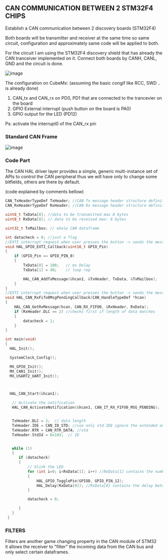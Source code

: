 ## CAN COMMUNICATION BETWEEN 2 STM32F4 CHIPS

Establish a CAN communication between 2 discovery boards (STM32F4) 

Both boards will be transmitter and receiver at the same time so same circuit, configuration and approximately same code will be applied to both.

For the circuit I am using the STM32F4 discovery shield that has already the CAN tranceiver implemented on it.
Connect both boards by CANH, CANL, GND and the circuit is done.

![image](https://user-images.githubusercontent.com/62667666/161021021-5ea8f341-3108-4872-90d3-bb9954cf804d.png)

The configuration on CubeMx: 
(assuming the basic congif like RCC, SWD .. is already done)
1. CAN_tx and CAN_rx on PD0, PD1 that are connected to the trancevier on the board
2. GPIO External interrupt (push button on the board is PA0)
3. GPIO output for the LED (PD12)
  
Ps: activate the interrupt0 of the CAN_rx pin

### Standard CAN Frame

![image](https://user-images.githubusercontent.com/62667666/161023649-1d04a21a-e36d-40f1-9159-9d4bc02ee92c.png)


### Code Part

The CAN HAL driver layer provides a simple, generic multi-instance set of APIs to control the CAN peripheral
thus we will have only to change some bitfields, others are there by default.

(code explained by comments bellow)

```C
CAN_TxHeaderTypeDef TxHeader; //CAN Tx message header structure definition
CAN_RxHeaderTypeDef RxHeader; //CAN Rx message header structure definition

uint8_t TxData[8]; //data to be transmitted max 8 bytes
uint8_t RxData[8]; // data to be received max: 8 bytes

uint32_t TxMailbox; // whole CAN dataframe

int datacheck = 0; //just a flag
//EXTI interrupt request when user presses the button -> sends the message via CAN
void HAL_GPIO_EXTI_Callback(uint16_t GPIO_Pin)
{
	if (GPIO_Pin == GPIO_PIN_0)
	{
		TxData[0] = 100;   // ms Delay
		TxData[1] = 40;    // loop rep

		HAL_CAN_AddTxMessage(&hcan1, &TxHeader, TxData, &TxMailbox);
	}
}
//EXTI interrupt request when user presses the button -> sends the message via CAN
void HAL_CAN_RxFifo0MsgPendingCallback(CAN_HandleTypeDef *hcan)
{
	HAL_CAN_GetRxMessage(hcan, CAN_RX_FIFO0, &RxHeader, RxData);
	if (RxHeader.DLC == 2) //checks first if length of data matches
	{
		datacheck = 1;
	}
}

int main(void)
{
  HAL_Init();

  SystemClock_Config();

  MX_GPIO_Init();
  MX_CAN1_Init();
  MX_USART2_UART_Init();



  HAL_CAN_Start(&hcan1);

   // Activate the notification
   HAL_CAN_ActivateNotification(&hcan1, CAN_IT_RX_FIFO0_MSG_PENDING);


   TxHeader.DLC = 2;  // data length
   TxHeader.IDE = CAN_ID_STD; //use only std IDE ignore the extended one
   TxHeader.RTR = CAN_RTR_DATA; //std
   TxHeader.StdId = 0x103;  // ID


   while (1)
   {
 	  if (datacheck)
 	  {
 		  // blink the LED
 		  for (int i=0; i<RxData[1]; i++) //RxData[1] contains the number of blinks
 		  {
 			  HAL_GPIO_TogglePin(GPIOD, GPIO_PIN_12);
 			  HAL_Delay(RxData[0]); //RxData[0] contains the delay between two blinks
 		  }

 		  datacheck = 0;

 	  }
   }
 }
```

### FILTERS

Filters are another game changing property in the CAN module of STM32  
it allows the receiver to "filter" the incoming data from the CAN bus and only select certain dataframes.

